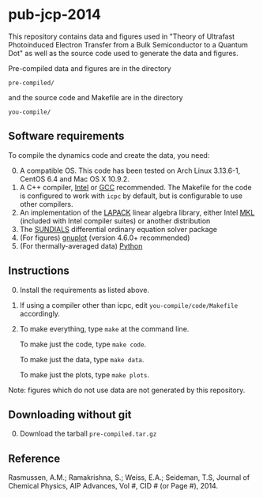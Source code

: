 pub-jcp-2014
========

This repository contains data and figures used in "Theory of Ultrafast Photoinduced Electron Transfer from a Bulk Semiconductor to a Quantum Dot" as well as the source code used to generate the data and figures.

Pre-compiled data and figures are in the directory

    pre-compiled/

and the source code and Makefile are in the directory

    you-compile/

## Software requirements

To compile the dynamics code and create the data, you need:

0. A compatible OS.  This code has been tested on Arch Linux 3.13.6-1, CentOS 6.4 and Mac OS X 10.9.2.
1. A C++ compiler, <a href="http://software.intel.com/en-us/intel-education-offerings">Intel</a> or <a href="http://gcc.gnu.org/">GCC</a> recommended.  The Makefile for the code is configured to work with `icpc` by default, but is configurable to use other compilers.
2. An implementation of the <a href="http://www.netlib.org/lapack/">LAPACK</a> linear algebra library, either Intel <a href="http://software.intel.com/en-us/intel-mkl">MKL</a> (included with Intel compiler suites) or another distribution
3. The <a href="http://computation.llnl.gov/casc/sundials/download/download.html">SUNDIALS</a> differential ordinary equation solver package
4. (For figures) <a href="http://gnuplot.sourceforge.net/">gnuplot</a> (version 4.6.0+ recommended)
5. (For thermally-averaged data) <a href="http://python.org/">Python</a>

## Instructions

0.  Install the requirements as listed above.
1.  If using a compiler other than icpc, edit `you-compile/code/Makefile` accordingly.
2.  To make everything, type `make` at the command line.

    To make just the code, type `make code`.

    To make just the data, type `make data`.

    To make just the plots, type `make plots`.

Note: figures which do not use data are not generated by this repository.

## Downloading without git

0.  Download the tarball `pre-compiled.tar.gz`

## Reference

<!---
<a rel="license" href="http://creativecommons.org/licenses/by/3.0/"><img alt="Creative Commons License" style="border-width:0" src="http://i.creativecommons.org/l/by/3.0/88x31.png" /></a><br />This work is licensed under a <a rel="license" href="http://creativecommons.org/licenses/by/3.0/">Creative Commons Attribution 3.0 Unported License</a>.

Under the terms of this license, no permission is required from the author(s) or publisher for members of the community to copy, distribute, transmit, or adapt the article content, provided that a proper, prominent and unambiguous attribution is given to the authors in a manner that makes clear that the materials are being re-used under permission of a Creative Commons license. AIP’s preferred format for attribution is as below:
-->

Rasmussen, A.M.; Ramakrishna, S.; Weiss, E.A.; Seideman, T.S, Journal of Chemical Physics, AIP Advances, Vol #, CID # (or Page #), 2014.
